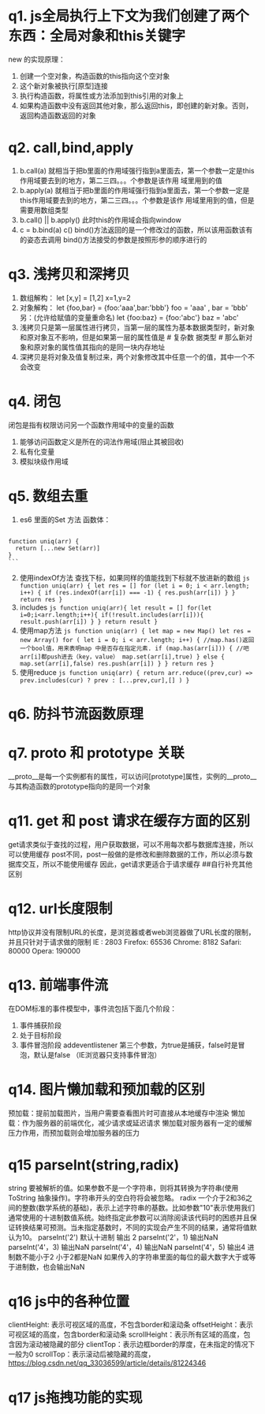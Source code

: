 # q1.  js全局执行上下文为我们创建了两个东西：全局对象和this关键字
  new 的实现原理：
   1. 创建一个空对象，构造函数的this指向这个空对象
   2. 这个新对象被执行[原型]连接
   3. 执行构造函数，将属性或方法添加到this引用的对象上 
   4. 如果构造函数中没有返回其他对象，那么返回this，即创建的新对象。否则，返回构造函数返回的对象

# q2.  call,bind,apply
  1. b.call(a) 就相当于把b里面的作用域强行指到a里面去，第一个参数一定是this作用域要去到的地方，第二三四。。。个参数是该作用
     域里用到的值 
  2. b.apply(a) 就相当于把b里面的作用域强行指到a里面去，第一个参数一定是this作用域要去到的地方，第二三四。。。个参数是该作    用域里用到的值，但是需要用数组类型
  3. b.call() || b.apply() 此时this的作用域会指向window
  4. c = b.bind(a)
     c()
     bind()方法返回的是一个修改过的函数，所以该用函数该有的姿态去调用
     bind()方法接受的参数是按照形参的顺序进行的

# q3.  浅拷贝和深拷贝
  1. 数组解构：
        let [x,y] = [1,2]      x=1,y=2
  2. 对象解构：
        let {foo,bar} = {foo:'aaa',bar:'bbb'}    foo = 'aaa' , bar = 'bbb'
        另：(允许给赋值的变量重命名)
        let {foo:baz} = {foo:'abc'}           baz = 'abc'
  3. 浅拷贝只是第一层属性进行拷贝，当第一层的属性为基本数据类型时，新对象和原对象互不影响，但是如果第一层的属性值是 # 复杂数
     据类型 # 那么新对象和原对象的属性值其指向的是同一块内存地址
  4. 深拷贝是将对象及值复制过来，两个对象修改其中任意一个的值，其中一个不会改变

# q4.  闭包
  闭包是指有权限访问另一个函数作用域中的变量的函数
   1. 能够访问函数定义是所在的词法作用域(阻止其被回收)
   2. 私有化变量
   3. 模拟块级作用域

# q5.  数组去重
  1. es6 里面的Set 方法 函数体：
     ```js
    function uniq(arr) {
      return [...new Set(arr)] 
    }
    ```
  2. 使用indexOf方法  查找下标，如果同样的值能找到下标就不放进新的数组
    ```js
    function uniq(arr) {
      let res = []
      for (let i = 0; i < arr.length; i++) {
        if (res.indexOf(arr[i]) === -1) {
          res.push(arr[i])
        }
      }
      return res
    }
    ```
  3. includes
    ```js
    function uniq(arr){
      let result = []
      for(let i=0;i<arr.length;i++){
        if(!result.includes(arr[i])){
          result.push(arr[i])
        }
      }
      return result
    }
    ```
  4. 使用map方法
    ```js
    function uniq(arr) {
      let map = new Map()
      let res = new Array()
      for ( let i = 0; i < arr.length; i++) {
        //map.has()返回一个bool值，用来表明map 中是否存在指定元素.
        if (map.has(arr[i])) {
          //吧arr[i]都push进去（key，value）
          map.set(arr[i],true)
        } else {
          map.set(arr[i],false)
          res.push(arr[i])
        }
      }
      return res
    }
    ```
  5. 使用reduce
    ```js
    function uniq(arr) {
      return arr.reduce((prev,cur) => 
        prev.includes(cur) ? prev : [...prev,cur],[]
      )
    }
    ```

# q6.  防抖节流函数原理

# q7.  __proto__ 和 prototype 关联
  __proto__是每一个实例都有的属性，可以访问[prototype]属性，实例的__proto__与其构造函数的prototype指向的是同一个对象
      
# q11. get 和 post 请求在缓存方面的区别
  get请求类似于查找的过程，用户获取数据，可以不用每次都与数据库连接，所以可以使用缓存
  post不同，post一般做的是修改和删除数据的工作，所以必须与数据库交互，所以不能使用缓存
  因此，get请求更适合于请求缓存
  ##自行补充其他区别

# q12. url长度限制
  http协议并没有限制URL的长度，是浏览器或者web浏览器做了URL长度的限制，并且只针对于请求做的限制
  IE :     2803
  Firefox: 65536
  Chrome:  8182
  Safari:  80000
  Opera:   190000

# q13. 前端事件流
  在DOM标准的事件模型中，事件流包括下面几个阶段：
   1. 事件捕获阶段
   2. 处于目标阶段
   3. 事件冒泡阶段
   addeventlistener 第三个参数，为true是捕获，false时是冒泡，默认是false （IE浏览器只支持事件冒泡）

# q14. 图片懒加载和预加载的区别
  预加载：提前加载图片，当用户需要查看图片时可直接从本地缓存中渲染
  懒加载：作为服务器的前端优化，减少请求或延迟请求
  懒加载对服务器有一定的缓解压力作用，而预加载则会增加服务器的压力

# q15 parseInt(string,radix)
  string
    要被解析的值。如果参数不是一个字符串，则将其转换为字符串(使用  ToString 抽象操作)。字符串开头的空白符将会被忽略。
  radix
    一个介于2和36之间的整数(数学系统的基础)，表示上述字符串的基数。比如参数"10"表示使用我们通常使用的十进制数值系统。始终指定此参数可以消除阅读该代码时的困惑并且保证转换结果可预测。当未指定基数时，不同的实现会产生不同的结果，通常将值默认为10。
  parseInt('2') 默认十进制 输出 2
  parseInt('2'，1) 输出NaN
  parseInt('4'，3) 输出NaN
  parseInt('4'，4) 输出NaN
  parseInt('4'，5) 输出4
  进制数不能小于2 小于2都是NaN
  如果传入的字符串里面的每位的最大数字大于或等于进制数，也会输出NaN


# q16 js中的各种位置
  clientHeight: 表示可视区域的高度，不包含border和滚动条
  offsetHeight：表示可视区域的高度，包含border和滚动条
  scrollHeight：表示所有区域的高度，包含因为滚动被隐藏的部分
  clientTop：表示边框border的厚度，在未指定的情况下一般为0
  scrollTop：表示滚动后被隐藏的高度，
  https://blog.csdn.net/qq_33036599/article/details/81224346

# q17 js拖拽功能的实现

